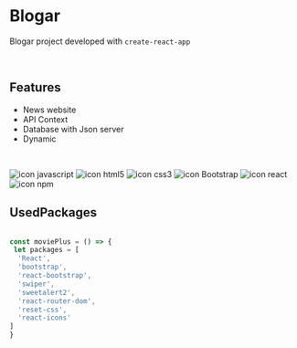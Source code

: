 
# Blogar

Blogar project developed with `create-react-app`

<br />

## Features
  - News website
  - API Context
  - Database with Json server
  - Dynamic

<br />

![icon javascript](https://img.shields.io/badge/JavaScript-323330?style=for-the-badge&logo=javascript&logoColor=F7DF1E)
![icon html5](https://img.shields.io/badge/HTML5-E34F26?style=for-the-badge&logo=html5&logoColor=white)
![icon css3](https://img.shields.io/badge/CSS3-1572B6?style=for-the-badge&logo=css3&logoColor=white)
![icon Bootstrap](https://img.shields.io/badge/Bootstrap-563D7C?style=for-the-badge&logo=bootstrap&logoColor=white)
![icon react](https://img.shields.io/badge/React-20232A?style=for-the-badge&logo=react&logoColor=61DAFB)
![icon npm](https://img.shields.io/badge/npm-CB3837?style=for-the-badge&logo=npm&logoColor=white)

## UsedPackages

```javascript

const moviePlus = () => {
 let packages = [
  'React',
  'bootstrap',
  'react-bootstrap',
  'swiper',
  'sweetalert2',
  'react-router-dom',
  'reset-css',
  'react-icons'
]
}
```
